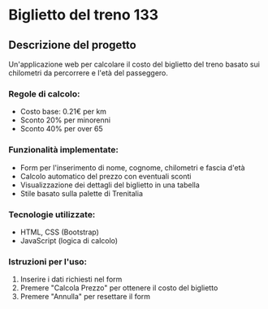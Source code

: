 # Biglietto del treno 133

## Descrizione del progetto

Un'applicazione web per calcolare il costo del biglietto del treno basato sui chilometri da percorrere e l'età del passeggero.

### Regole di calcolo:

- Costo base: 0.21€ per km
- Sconto 20% per minorenni
- Sconto 40% per over 65

### Funzionalità implementate:

- Form per l'inserimento di nome, cognome, chilometri e fascia d'età
- Calcolo automatico del prezzo con eventuali sconti
- Visualizzazione dei dettagli del biglietto in una tabella
- Stile basato sulla palette di Trenitalia

### Tecnologie utilizzate:

- HTML, CSS (Bootstrap)
- JavaScript (logica di calcolo)

### Istruzioni per l'uso:

1. Inserire i dati richiesti nel form
2. Premere "Calcola Prezzo" per ottenere il costo del biglietto
3. Premere "Annulla" per resettare il form
